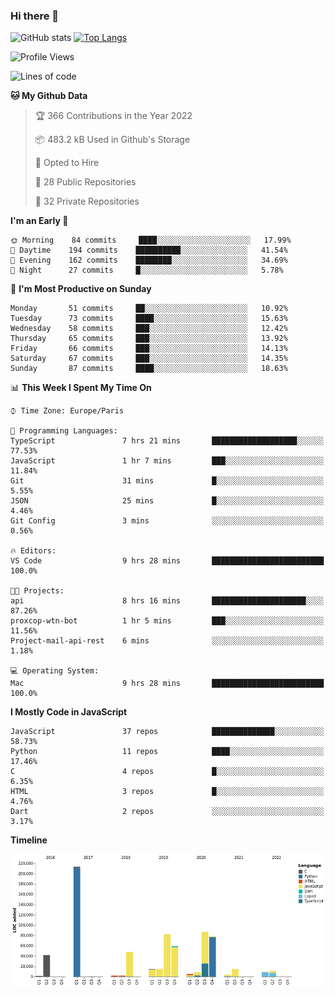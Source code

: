 ### Hi there 👋


![GitHub stats](https://github-readme-stats.vercel.app/api?username=eastkap&theme=dark&show_icons=true&count_private=true)
[![Top Langs](https://github-readme-stats.vercel.app/api/top-langs/?username=eastkap&layout=compact)](https://github.com/anuraghazra/github-readme-stats)



<!--START_SECTION:waka-->
![Profile Views](http://img.shields.io/badge/Profile%20Views-2-blue)

![Lines of code](https://img.shields.io/badge/From%20Hello%20World%20I%27ve%20Written-700386%20lines%20of%20code-blue)

**🐱 My Github Data** 

> 🏆 366 Contributions in the Year 2022
 > 
> 📦 483.2 kB Used in Github's Storage 
 > 
> 💼 Opted to Hire
 > 
> 📜 28 Public Repositories 
 > 
> 🔑 32 Private Repositories  
 > 
**I'm an Early 🐤** 

```text
🌞 Morning    84 commits     ████░░░░░░░░░░░░░░░░░░░░░   17.99% 
🌆 Daytime    194 commits    ██████████░░░░░░░░░░░░░░░   41.54% 
🌃 Evening    162 commits    ████████░░░░░░░░░░░░░░░░░   34.69% 
🌙 Night      27 commits     █░░░░░░░░░░░░░░░░░░░░░░░░   5.78%

```
📅 **I'm Most Productive on Sunday** 

```text
Monday       51 commits     ██░░░░░░░░░░░░░░░░░░░░░░░   10.92% 
Tuesday      73 commits     ████░░░░░░░░░░░░░░░░░░░░░   15.63% 
Wednesday    58 commits     ███░░░░░░░░░░░░░░░░░░░░░░   12.42% 
Thursday     65 commits     ███░░░░░░░░░░░░░░░░░░░░░░   13.92% 
Friday       66 commits     ███░░░░░░░░░░░░░░░░░░░░░░   14.13% 
Saturday     67 commits     ███░░░░░░░░░░░░░░░░░░░░░░   14.35% 
Sunday       87 commits     ████░░░░░░░░░░░░░░░░░░░░░   18.63%

```


📊 **This Week I Spent My Time On** 

```text
⌚︎ Time Zone: Europe/Paris

💬 Programming Languages: 
TypeScript               7 hrs 21 mins       ███████████████████░░░░░░   77.53% 
JavaScript               1 hr 7 mins         ███░░░░░░░░░░░░░░░░░░░░░░   11.84% 
Git                      31 mins             █░░░░░░░░░░░░░░░░░░░░░░░░   5.55% 
JSON                     25 mins             █░░░░░░░░░░░░░░░░░░░░░░░░   4.46% 
Git Config               3 mins              ░░░░░░░░░░░░░░░░░░░░░░░░░   0.56%

🔥 Editors: 
VS Code                  9 hrs 28 mins       █████████████████████████   100.0%

🐱‍💻 Projects: 
api                      8 hrs 16 mins       █████████████████████░░░░   87.26% 
proxcop-wtn-bot          1 hr 5 mins         ███░░░░░░░░░░░░░░░░░░░░░░   11.56% 
Project-mail-api-rest    6 mins              ░░░░░░░░░░░░░░░░░░░░░░░░░   1.18%

💻 Operating System: 
Mac                      9 hrs 28 mins       █████████████████████████   100.0%

```

**I Mostly Code in JavaScript** 

```text
JavaScript               37 repos            ██████████████░░░░░░░░░░░   58.73% 
Python                   11 repos            ████░░░░░░░░░░░░░░░░░░░░░   17.46% 
C                        4 repos             █░░░░░░░░░░░░░░░░░░░░░░░░   6.35% 
HTML                     3 repos             █░░░░░░░░░░░░░░░░░░░░░░░░   4.76% 
Dart                     2 repos             ░░░░░░░░░░░░░░░░░░░░░░░░░   3.17%

```


**Timeline**

![Chart not found](https://raw.githubusercontent.com/Eastkap/Eastkap/main/charts/bar_graph.png) 


<!--END_SECTION:waka-->

<!--
**Eastkap/eastkap** is a ✨ _special_ ✨ repository because its `README.md` (this file) appears on your GitHub profile.

Here are some ideas to get you started:

- 🔭 I’m currently working on ...
- 🌱 I’m currently learning ...
- 👯 I’m looking to collaborate on ...
- 🤔 I’m looking for help with ...
- 💬 Ask me about ...
- 📫 How to reach me: ...
- 😄 Pronouns: ...
- ⚡ Fun fact: ...
-->
